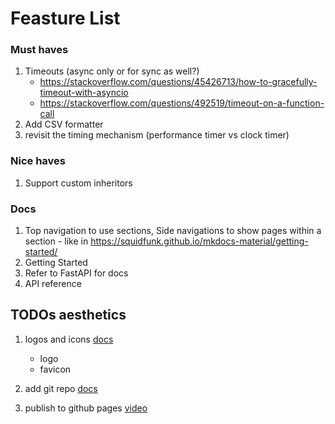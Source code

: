 # Feasture List

### Must haves

1. Timeouts (async only or for sync as well?)
    - https://stackoverflow.com/questions/45426713/how-to-gracefully-timeout-with-asyncio
    - https://stackoverflow.com/questions/492519/timeout-on-a-function-call
2. Add CSV formatter
3. revisit the timing mechanism (performance timer vs clock timer)

### Nice haves
1. Support custom inheritors

### Docs

1. Top navigation to use sections, Side navigations to show pages within a section - like in https://squidfunk.github.io/mkdocs-material/getting-started/
2. Getting Started
3. Refer to FastAPI for docs
4. API reference

## TODOs aesthetics

1. logos and icons
[docs](https://squidfunk.github.io/mkdocs-material/setup/changing-the-logo-and-icons/#configuration)
    - logo
    - favicon

2. add git repo
[docs](https://squidfunk.github.io/mkdocs-material/setup/adding-a-git-repository/#adding-a-git-repository)

3. publish to github pages [video](https://youtu.be/Q-YA_dA8C20?t=839)
